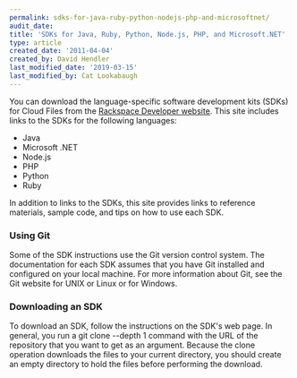 ```yaml
---
permalink: sdks-for-java-ruby-python-nodejs-php-and-microsoftnet/
audit_date:
title: 'SDKs for Java, Ruby, Python, Node.js, PHP, and Microsoft.NET'
type: article
created_date: '2011-04-04'
created_by: David Hendler
last_modified_date: '2019-03-15'
last_modified_by: Cat Lookabaugh
---
```


You can download the language-specific software development kits (SDKs)
for Cloud Files from the [Rackspace Developer website](http://developer.rackspace.com/#home-sdks).
This site includes links to the SDKs for the following languages:

-   Java
-   Microsoft .NET
-   Node.js
-   PHP
-   Python
-   Ruby

In addition to links to the SDKs, this site provides links to reference
materials, sample code, and tips on how to use each SDK.

### Using Git

Some of the SDK instructions use the Git version control system. The
documentation for each SDK assumes that you have Git installed and
configured on your local machine. For more information about Git, see
the Git website for UNIX or Linux or for Windows.

### Downloading an SDK

To download an SDK, follow the instructions on the SDK's web page. In
general, you run a git clone --depth 1 command with the URL of the repository that
you want to get as an argument. Because the clone operation downloads
the files to your current directory, you should create an empty
directory to hold the files before performing the download.
